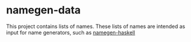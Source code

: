 namegen-data
============

This project contains lists of names. These lists of names are intended as input for name generators, such as [namegen-haskell](https://github.com/ftomassetti/namegen-haskell)
